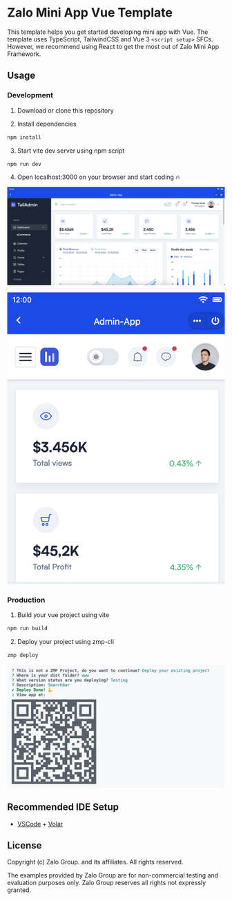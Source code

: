 # Zalo Mini App Vue Template

This template helps you get started developing mini app with Vue. The template uses TypeScript, TailwindCSS and Vue 3 `<script setup>` SFCs. However, we recommend using React to get the most out of Zalo Mini App Framework.

## Usage

### Development

1. Download or clone this repository

2. Install dependencies
```bash
npm install
```

3. Start vite dev server using npm script
```bash
npm run dev
```

4. Open localhost:3000 on your browser and start coding 🔥

![Happy Coding](/screenshots/dev.png)

![Happy Coding](/screenshots/dev2.png)

### Production

1. Build your vue project using vite

```bash
npm run build
```

2. Deploy your project using zmp-cli

```bash
zmp deploy
```

![Happy Deploying](/screenshots/prod.png)

## Recommended IDE Setup

- [VSCode](https://code.visualstudio.com/) + [Volar](https://marketplace.visualstudio.com/items?itemName=johnsoncodehk.volar)

## License

Copyright (c) Zalo Group. and its affiliates. All rights reserved.

The examples provided by Zalo Group are for non-commercial testing and evaluation
purposes only. Zalo Group reserves all rights not expressly granted.

